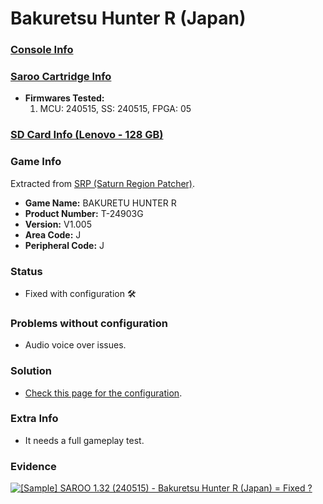 # Bakuretsu Hunter R (Japan)

### [Console Info](../../../../Info/Consoles/VA13/README.md)

### [Saroo Cartridge Info](../../../../Info/Cartridges/RetroGameParadiseStore/1.32F/README.md)

- <b>Firmwares Tested:</b>
  1. MCU: 240515, SS: 240515, FPGA: 05

### [SD Card Info (Lenovo - 128 GB)](../../../../Info/SdCards/Lenovo/128GB/fat32/README.md)

### Game Info

Extracted from [SRP (Saturn Region Patcher)](https://segaxtreme.net/resources/saturn-region-patcher.81/download).

- <b>Game Name:</b> BAKURETU HUNTER R
- <b>Product Number:</b> T-24903G
- <b>Version:</b> V1.005
- <b>Area Code:</b> J
- <b>Peripheral Code:</b> J

### Status

- Fixed with configuration :hammer_and_wrench:

### Problems without configuration

- Audio voice over issues.

### Solution

- [Check this page for the configuration](https://github.com/williamdsw/saroo-configuration-list/blob/master/J/T-24903G/README.md).

### Extra Info

- It needs a full gameplay test.

### Evidence

[![[Sample] SAROO 1.32 (240515) - Bakuretsu Hunter R (Japan) = Fixed ?](https://img.youtube.com/vi/z3V3kQbm9c0/0.jpg)](https://www.youtube.com/watch?v=z3V3kQbm9c0)
